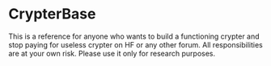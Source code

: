 # CrypterBase
This is a reference for anyone who wants to build a functioning crypter and stop paying for useless crypter on HF or any other forum.
All responsibilities are at your own risk.
Please use it only for research purposes.
